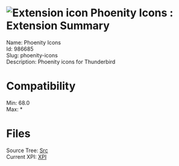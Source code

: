 # ![Extension icon](https://addons.thunderbird.net/user-media/addon_icons/986/986685-64.png?modified=dae8a351) Phoenity Icons : Extension Summary

Name: Phoenity Icons  
Id: 986685  
Slug: phoenity-icons  
Description: Phoenity icons for Thunderbird
  

# Compatibility
Min: 68.0  
Max: *  

# Files

Source Tree: [Src](C:/Dev/Thunderbird/ThunderKdB/xall/x68/986685-phoenity-icons/src)  
Current XPI: [XPI](C:/Dev/Thunderbird/ThunderKdB/xall/x68/986685-phoenity-icons/xpi)  



